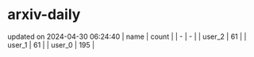 # arxiv-daily
updated on 2024-04-30 06:24:40
| name | count |
| - | - |
| user_2 | 61 |
| user_1 | 61 |
| user_0 | 195 |
